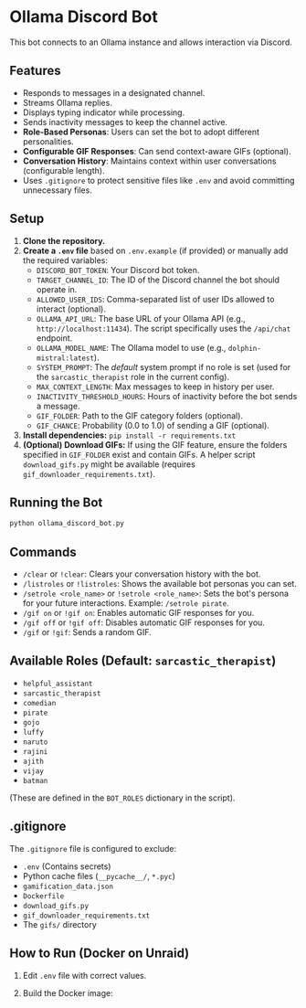 # Ollama Discord Bot

This bot connects to an Ollama instance and allows interaction via Discord.

## Features
- Responds to messages in a designated channel.
- Streams Ollama replies.
- Displays typing indicator while processing.
- Sends inactivity messages to keep the channel active.
- **Role-Based Personas**: Users can set the bot to adopt different personalities.
- **Configurable GIF Responses**: Can send context-aware GIFs (optional).
- **Conversation History**: Maintains context within user conversations (configurable length).
- Uses `.gitignore` to protect sensitive files like `.env` and avoid committing unnecessary files.

## Setup

1.  **Clone the repository.**
2.  **Create a `.env` file** based on `.env.example` (if provided) or manually add the required variables:
    *   `DISCORD_BOT_TOKEN`: Your Discord bot token.
    *   `TARGET_CHANNEL_ID`: The ID of the Discord channel the bot should operate in.
    *   `ALLOWED_USER_IDS`: Comma-separated list of user IDs allowed to interact (optional).
    *   `OLLAMA_API_URL`: The base URL of your Ollama API (e.g., `http://localhost:11434`). The script specifically uses the `/api/chat` endpoint.
    *   `OLLAMA_MODEL_NAME`: The Ollama model to use (e.g., `dolphin-mistral:latest`).
    *   `SYSTEM_PROMPT`: The *default* system prompt if no role is set (used for the `sarcastic_therapist` role in the current config).
    *   `MAX_CONTEXT_LENGTH`: Max messages to keep in history per user.
    *   `INACTIVITY_THRESHOLD_HOURS`: Hours of inactivity before the bot sends a message.
    *   `GIF_FOLDER`: Path to the GIF category folders (optional).
    *   `GIF_CHANCE`: Probability (0.0 to 1.0) of sending a GIF (optional).
3.  **Install dependencies:** `pip install -r requirements.txt`
4.  **(Optional) Download GIFs:** If using the GIF feature, ensure the folders specified in `GIF_FOLDER` exist and contain GIFs. A helper script `download_gifs.py` might be available (requires `gif_downloader_requirements.txt`).

## Running the Bot

```bash
python ollama_discord_bot.py
```

## Commands

*   `/clear` or `!clear`: Clears your conversation history with the bot.
*   `/listroles` or `!listroles`: Shows the available bot personas you can set.
*   `/setrole <role_name>` or `!setrole <role_name>`: Sets the bot's persona for your future interactions. Example: `/setrole pirate`.
*   `/gif on` or `!gif on`: Enables automatic GIF responses for you.
*   `/gif off` or `!gif off`: Disables automatic GIF responses for you.
*   `/gif` or `!gif`: Sends a random GIF.

## Available Roles (Default: `sarcastic_therapist`)

*   `helpful_assistant`
*   `sarcastic_therapist`
*   `comedian`
*   `pirate`
*   `gojo`
*   `luffy`
*   `naruto`
*   `rajini`
*   `ajith`
*   `vijay`
*   `batman`

(These are defined in the `BOT_ROLES` dictionary in the script).

## .gitignore

The `.gitignore` file is configured to exclude:
*   `.env` (Contains secrets)
*   Python cache files (`__pycache__/`, `*.pyc`)
*   `gamification_data.json`
*   `Dockerfile`
*   `download_gifs.py`
*   `gif_downloader_requirements.txt`
*   The `gifs/` directory

## How to Run (Docker on Unraid)

1. Edit `.env` file with correct values.

2. Build the Docker image: